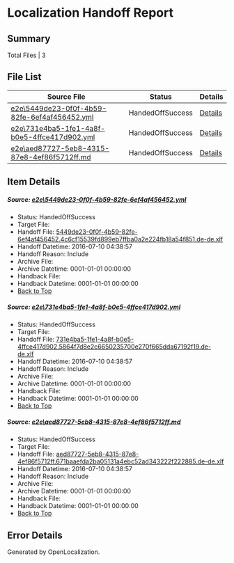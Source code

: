 # <a name='report-top'></a> Localization Handoff Report

## Summary
 Total Files | 3

## File List
 Source File | Status | Details 
 ----------- | ------ | ------- 
 [e2e\5449de23-0f0f-4b59-82fe-6ef4af456452.yml](https://github.com/OpenLocalizationTestOrg/oltest/blob/eaf58e6719d1c372a7c40f05106018747368f878/e2e/5449de23-0f0f-4b59-82fe-6ef4af456452.yml) | HandedOffSuccess | [Details](#13698e331e130cd467f9eeb64cc65e4b3512e6f71)
 [e2e\731e4ba5-1fe1-4a8f-b0e5-4ffce417d902.yml](https://github.com/OpenLocalizationTestOrg/oltest/blob/eaf58e6719d1c372a7c40f05106018747368f878/e2e/731e4ba5-1fe1-4a8f-b0e5-4ffce417d902.yml) | HandedOffSuccess | [Details](#96eb6f512e62db051fd26113a01d0d97ecc888a03)
 [e2e\aed87727-5eb8-4315-87e8-4ef86f5712ff.md](https://github.com/OpenLocalizationTestOrg/oltest/blob/eaf58e6719d1c372a7c40f05106018747368f878/e2e/aed87727-5eb8-4315-87e8-4ef86f5712ff.md) | HandedOffSuccess | [Details](#c236f47a8f4350185d5ba595e16bc2ec140fa9f84)

## Item Details
##### <a name='13698e331e130cd467f9eeb64cc65e4b3512e6f71'></a> Source: [e2e\5449de23-0f0f-4b59-82fe-6ef4af456452.yml](https://github.com/OpenLocalizationTestOrg/oltest/blob/eaf58e6719d1c372a7c40f05106018747368f878/e2e/5449de23-0f0f-4b59-82fe-6ef4af456452.yml)
* Status: HandedOffSuccess
* Target File: 
* Handoff File: [5449de23-0f0f-4b59-82fe-6ef4af456452.4c6cf15539fd899eb7ffba0a2e224fb18a54f851.de-de.xlf](https://github.com/OpenLocalizationTestOrg/olhandoff-e2e/blob/0009db9c5828217ad8cb37d7001fa899ee997036/ol-handoff/OpenLocalizationTestOrg/oltest-dede-fly/ci/ht/5449de23-0f0f-4b59-82fe-6ef4af456452.4c6cf15539fd899eb7ffba0a2e224fb18a54f851.de-de.xlf)
* Handoff Datetime: 2016-07-10 04:38:57
* Handoff Reason: Include
* Archive File: 
* Archive Datetime: 0001-01-01 00:00:00
* Handback File: 
* Handback Datetime: 0001-01-01 00:00:00
* [Back to Top](#report-top)

##### <a name='96eb6f512e62db051fd26113a01d0d97ecc888a03'></a> Source: [e2e\731e4ba5-1fe1-4a8f-b0e5-4ffce417d902.yml](https://github.com/OpenLocalizationTestOrg/oltest/blob/eaf58e6719d1c372a7c40f05106018747368f878/e2e/731e4ba5-1fe1-4a8f-b0e5-4ffce417d902.yml)
* Status: HandedOffSuccess
* Target File: 
* Handoff File: [731e4ba5-1fe1-4a8f-b0e5-4ffce417d902.5864f7d8e2c6650235700e270f665dda67192f19.de-de.xlf](https://github.com/OpenLocalizationTestOrg/olhandoff-e2e/blob/0009db9c5828217ad8cb37d7001fa899ee997036/ol-handoff/OpenLocalizationTestOrg/oltest-dede-fly/ci/ht/731e4ba5-1fe1-4a8f-b0e5-4ffce417d902.5864f7d8e2c6650235700e270f665dda67192f19.de-de.xlf)
* Handoff Datetime: 2016-07-10 04:38:57
* Handoff Reason: Include
* Archive File: 
* Archive Datetime: 0001-01-01 00:00:00
* Handback File: 
* Handback Datetime: 0001-01-01 00:00:00
* [Back to Top](#report-top)

##### <a name='c236f47a8f4350185d5ba595e16bc2ec140fa9f84'></a> Source: [e2e\aed87727-5eb8-4315-87e8-4ef86f5712ff.md](https://github.com/OpenLocalizationTestOrg/oltest/blob/eaf58e6719d1c372a7c40f05106018747368f878/e2e/aed87727-5eb8-4315-87e8-4ef86f5712ff.md)
* Status: HandedOffSuccess
* Target File: 
* Handoff File: [aed87727-5eb8-4315-87e8-4ef86f5712ff.671baaefda2ba05131a4ebc52ad343222f222885.de-de.xlf](https://github.com/OpenLocalizationTestOrg/olhandoff-e2e/blob/0009db9c5828217ad8cb37d7001fa899ee997036/ol-handoff/OpenLocalizationTestOrg/oltest-dede-fly/ci/ht/aed87727-5eb8-4315-87e8-4ef86f5712ff.671baaefda2ba05131a4ebc52ad343222f222885.de-de.xlf)
* Handoff Datetime: 2016-07-10 04:38:57
* Handoff Reason: Include
* Archive File: 
* Archive Datetime: 0001-01-01 00:00:00
* Handback File: 
* Handback Datetime: 0001-01-01 00:00:00
* [Back to Top](#report-top)


## Error Details

Generated by OpenLocalization.
